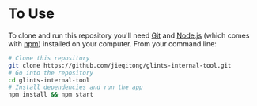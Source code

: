 # To Use

To clone and run this repository you'll need [Git](https://git-scm.com) and [Node.js](https://nodejs.org/en/download/) (which comes with [npm](http://npmjs.com)) installed on your computer. From your command line:

```bash
# Clone this repository
git clone https://github.com/jieqitong/glints-internal-tool.git
# Go into the repository
cd glints-internal-tool
# Install dependencies and run the app
npm install && npm start
```
